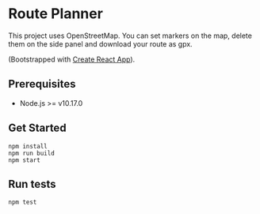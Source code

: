 # Route Planner

This project uses OpenStreetMap. You can set markers on the map, delete them on the side panel and download your route as gpx.

(Bootstrapped with [Create React App](https://github.com/facebook/create-react-app)).

## Prerequisites

- Node.js >= v10.17.0

## Get Started

    npm install
    npm run build
    npm start

## Run tests

    npm test